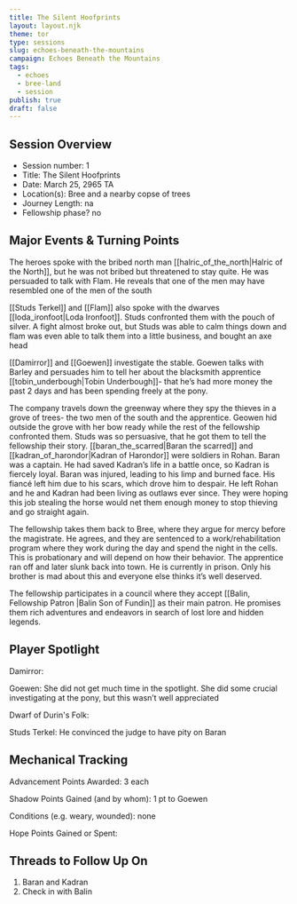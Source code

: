 ```yaml
---
title: The Silent Hoofprints
layout: layout.njk
theme: tor
type: sessions
slug: echoes-beneath-the-mountains
campaign: Echoes Beneath the Mountains
tags:
  - echoes
  - bree-land
  - session
publish: true
draft: false
---
```


## Session Overview

- Session number: 1
- Title: The Silent Hoofprints
- Date: March 25, 2965 TA
- Location(s): Bree and a nearby copse of trees
- Journey Length: na
- Fellowship phase? no

## Major Events & Turning Points

The heroes spoke with the bribed north man [[halric_of_the_north|Halric of the North]], but he was not bribed but threatened to stay quite. He was persuaded to talk with Flam. He reveals that one of the men may have resembled one of the men of the south

[[Studs Terkel]] and [[Flam]] also spoke with the dwarves [[loda_ironfoot|Loda Ironfoot]]. Studs confronted them with the pouch of silver. A fight almost broke out, but Studs was able to calm things down and flam was even able to talk them into a little business, and bought an axe head

[[Damirror]] and [[Goewen]] investigate the stable. Goewen talks with Barley and persuades him to tell her about the blacksmith apprentice [[tobin_underbough|Tobin Underbough]]- that he’s had more money the past 2 days and has been spending freely at the pony.

The company travels down the greenway where they spy the thieves in a grove of trees- the two men of the south and the apprentice. Geowen hid outside the grove with her bow ready while the rest of the fellowship confronted them. Studs was so persuasive, that he got them to tell the fellowship their story. [[baran_the_scarred|Baran the scarred]] and [[kadran_of_harondor|Kadran of Harondor]] were soldiers in Rohan. Baran was a captain. He had saved Kadran’s life in a battle once, so Kadran is fiercely loyal. Baran was injured, leading to his limp and burned face. His fiancé left him due to his scars, which drove him to despair. He left Rohan and he and Kadran had been living as outlaws ever since. They were hoping this job stealing the horse would net them enough money to stop thieving and go straight again.

The fellowship takes them back to Bree, where they argue for mercy before the magistrate. He agrees, and they are sentenced to a work/rehabilitation program where they work during the day and spend the night in the cells. This is probationary and will depend on how their behavior. The apprentice ran off and later slunk back into town. He is currently in prison. Only his brother is mad about this and everyone else thinks it’s well deserved.

The fellowship participates in a council where they accept [[Balin, Fellowship Patron |Balin Son of Fundin]] as their main patron. He promises them rich adventures and endeavors in search of lost lore and hidden legends.

## Player Spotlight

Damirror:

Goewen: She did not get much time in the spotlight. She did some crucial investigating at the pony, but this wasn’t well appreciated

Dwarf of Durin's Folk:

Studs Terkel: He convinced the judge to have pity on Baran

## Mechanical Tracking

Advancement Points Awarded: 3 each

Shadow Points Gained (and by whom): 1 pt to Goewen

Conditions (e.g. weary, wounded): none

Hope Points Gained or Spent:

## Threads to Follow Up On

1. Baran and Kadran
2. Check in with Balin
